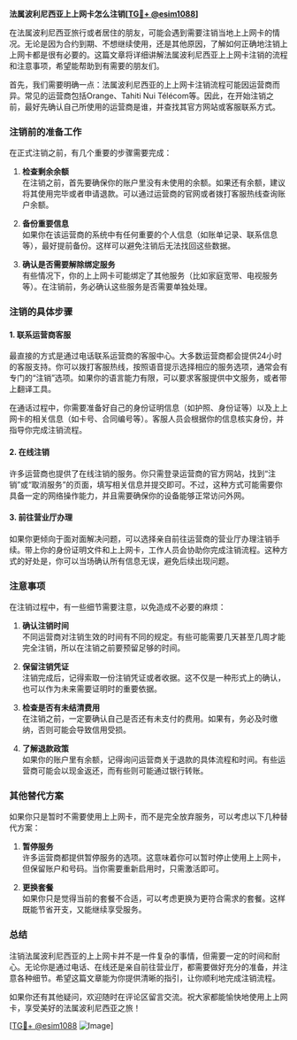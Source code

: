 **法属波利尼西亚上上网卡怎么注销[[TG💪+ @esim1088](https://t.me/s/esim1088)]**

在法属波利尼西亚旅行或者居住的朋友，可能会遇到需要注销当地上上网卡的情况。无论是因为合约到期、不想继续使用，还是其他原因，了解如何正确地注销上上网卡都是很有必要的。这篇文章将详细讲解法属波利尼西亚上上网卡注销的流程和注意事项，希望能帮助到有需要的朋友们。

首先，我们需要明确一点：法属波利尼西亚的上上网卡注销流程可能因运营商而异。常见的运营商包括Orange、Tahiti Nui Télécom等。因此，在开始注销之前，最好先确认自己所使用的运营商是谁，并查找其官方网站或客服联系方式。

### 注销前的准备工作

在正式注销之前，有几个重要的步骤需要完成：

1. **检查剩余余额**  
   在注销之前，首先要确保你的账户里没有未使用的余额。如果还有余额，建议将其使用完毕或者申请退款。可以通过运营商的官网或者拨打客服热线查询账户余额。

2. **备份重要信息**  
   如果你在该运营商的系统中有任何重要的个人信息（如账单记录、联系信息等），最好提前备份。这样可以避免注销后无法找回这些数据。

3. **确认是否需要解除绑定服务**  
   有些情况下，你的上上网卡可能绑定了其他服务（比如家庭宽带、电视服务等）。在注销前，务必确认这些服务是否需要单独处理。

### 注销的具体步骤

#### 1. 联系运营商客服
最直接的方式是通过电话联系运营商的客服中心。大多数运营商都会提供24小时的客服支持。你可以拨打客服热线，按照语音提示选择相应的服务选项，通常会有专门的“注销”选项。如果你的语言能力有限，可以要求客服提供中文服务，或者带上翻译工具。

在通话过程中，你需要准备好自己的身份证明信息（如护照、身份证等）以及上上网卡的相关信息（如卡号、合同编号等）。客服人员会根据你的信息核实身份，并指导你完成注销流程。

#### 2. 在线注销
许多运营商也提供了在线注销的服务。你只需登录运营商的官方网站，找到“注销”或“取消服务”的页面，填写相关信息并提交即可。不过，这种方式可能需要你具备一定的网络操作能力，并且需要确保你的设备能够正常访问外网。

#### 3. 前往营业厅办理
如果你更倾向于面对面解决问题，可以选择亲自前往运营商的营业厅办理注销手续。带上你的身份证明文件和上上网卡，工作人员会协助你完成注销流程。这种方式的好处是，你可以当场确认所有信息无误，避免后续出现问题。

### 注意事项

在注销过程中，有一些细节需要注意，以免造成不必要的麻烦：

1. **确认注销时间**  
   不同运营商对注销生效的时间有不同的规定。有些可能需要几天甚至几周才能完全注销，所以在注销之前要预留足够的时间。

2. **保留注销凭证**  
   注销完成后，记得索取一份注销凭证或者收据。这不仅是一种形式上的确认，也可以作为未来需要证明时的重要依据。

3. **检查是否有未结清费用**  
   在注销之前，一定要确认自己是否还有未支付的费用。如果有，务必及时缴纳，否则可能会导致信用受损。

4. **了解退款政策**  
   如果你的账户里有余额，记得询问运营商关于退款的具体流程和时间。有些运营商可能会以现金返还，而有些则可能通过银行转账。

### 其他替代方案

如果你只是暂时不需要使用上上网卡，而不是完全放弃服务，可以考虑以下几种替代方案：

1. **暂停服务**  
   许多运营商都提供暂停服务的选项。这意味着你可以暂时停止使用上上网卡，但保留账户和号码。当你需要重新启用时，只需激活即可。

2. **更换套餐**  
   如果你只是觉得当前的套餐不合适，可以考虑更换为更符合需求的套餐。这样既能节省开支，又能继续享受服务。

### 总结

注销法属波利尼西亚的上上网卡并不是一件复杂的事情，但需要一定的时间和耐心。无论你是通过电话、在线还是亲自前往营业厅，都需要做好充分的准备，并注意各种细节。希望这篇文章能为你提供清晰的指引，让你顺利地完成注销流程。

如果你还有其他疑问，欢迎随时在评论区留言交流。祝大家都能愉快地使用上上网卡，享受美好的法属波利尼西亚之旅！

[[TG💪+ @esim1088](https://t.me/s/esim1088) ![Image](https://i.postimg.cc/4NQfJmqS/Snipaste-2025-05-13-00-14-12.png)]